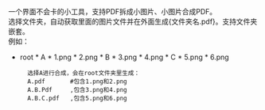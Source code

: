 一个界面不会卡的小工具，支持PDF拆成小图片、小图片合成PDF。<br>
选择文件夹，自动获取里面的图片文件并在外面生成{文件夹名.pdf}。支持文件夹嵌套。<br>
例如：<br>
* root
        * A
        * 1.png
        * 2.png
        * B
                * 3.png
                * 4.png
                * C
                        * 5.png
                        * 6.png

        选择A进行合成，会在root文件夹里生成：
        A.pdf       #包含1.png和2.png
        A.B.Pdf     ,包含3.png和4.png
        A.B.C.pdf   ,包含5.png和6.png

